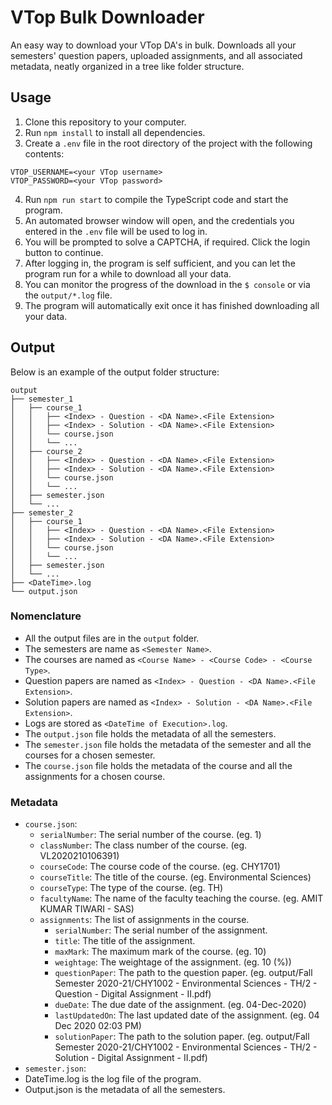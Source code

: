 # VTop Bulk Downloader

An easy way to download your VTop DA's in bulk. Downloads all your semesters' question papers, uploaded assignments, and all associated metadata, neatly organized in a tree like folder structure.

## Usage

1. Clone this repository to your computer.
2. Run `npm install` to install all dependencies.
3. Create a `.env` file in the root directory of the project with the following contents:

```
VTOP_USERNAME=<your VTop username>
VTOP_PASSWORD=<your VTop password>
```
4. Run `npm run start` to compile the TypeScript code and start the program.
5. An automated browser window will open, and the credentials you entered in the `.env` file will be used to log in.
6. You will be prompted to solve a CAPTCHA, if required. Click the login button to continue.
7. After logging in, the program is self sufficient, and you can let the program run for a while to download all your data.
8. You can monitor the progress of the download in the `$ console` or via the `output/*.log` file.
9.  The program will automatically exit once it has finished downloading all your data.

## Output

Below is an example of the output folder structure:

```
output
├── semester_1
│   ├── course_1
│   │   ├── <Index> - Question - <DA Name>.<File Extension>
│   │   ├── <Index> - Solution - <DA Name>.<File Extension>
│   │   └── course.json
│   │   └── ...
│   ├── course_2
│   │   ├── <Index> - Question - <DA Name>.<File Extension>
│   │   ├── <Index> - Solution - <DA Name>.<File Extension>
│   │   └── course.json
│   │   └── ...
│   ├── semester.json
│   └── ...
├── semester_2
│   ├── course_1
│   │   ├── <Index> - Question - <DA Name>.<File Extension>
│   │   ├── <Index> - Solution - <DA Name>.<File Extension>
│   │   └── course.json
│   │   └── ...
│   ├── semester.json
│   └── ...
├── <DateTime>.log
└── output.json
```
### Nomenclature

- All the output files are in the `output` folder.
- The semesters are name as `<Semester Name>`.
- The courses are named as `<Course Name> - <Course Code> - <Course Type>`.
- Question papers are named as `<Index> - Question - <DA Name>.<File Extension>`.
- Solution papers are named as `<Index> - Solution - <DA Name>.<File Extension>`.
- Logs are stored as `<DateTime of Execution>.log`.
- The `output.json` file holds the metadata of all the semesters.
- The `semester.json` file holds the metadata of the semester and all the courses for a chosen semester.
- The `course.json` file holds the metadata of the course and all the assignments for a chosen course.

### Metadata

- `course.json`:
    - `serialNumber`: The serial number of the course. (eg. 1)
    - `classNumber`: The class number of the course. (eg. VL2020210106391)
    - `courseCode`: The course code of the course. (eg. CHY1701)
    - `courseTitle`: The title of the course. (eg. Environmental Sciences)
    - `courseType`: The type of the course. (eg. TH)
    - `facultyName`: The name of the faculty teaching the course. (eg. AMIT KUMAR TIWARI - SAS)
    - `assignments`: The list of assignments in the course.
        - `serialNumber`: The serial number of the assignment.
        - `title`: The title of the assignment.
        - `maxMark`: The maximum mark of the course. (eg. 10)
        - `weightage`: The weightage of the assignment. (eg. 10 (%))
        - `questionPaper`: The path to the question paper. (eg. output/Fall Semester 2020-21/CHY1002 - Environmental Sciences - TH/2 - Question - Digital Assignment - II.pdf)
        - `dueDate`: The due date of the assignment. (eg. 04-Dec-2020)
        - `lastUpdatedOn`: The last updated date of the assignment. (eg. 04 Dec 2020 02:03 PM)
        - `solutionPaper`: The path to the solution paper. (eg. output/Fall Semester 2020-21/CHY1002 - Environmental Sciences - TH/2 - Solution - Digital Assignment - II.pdf) 
- `semester.json`:
- DateTime.log is the log file of the program.
- Output.json is the metadata of all the semesters.